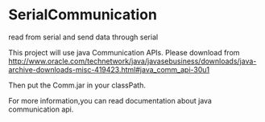 # SerialCommunication
read from serial and send data through serial

This project will use java Communication APIs.
Please download from http://www.oracle.com/technetwork/java/javasebusiness/downloads/java-archive-downloads-misc-419423.html#java_comm_api-30u1

Then put the Comm.jar in your classPath.

For more information,you can read documentation about java communication api.
